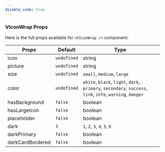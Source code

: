 ```yaml
---
disable_code: true
---
```


### VIconWrap Props

Here is the full props available for `<VIconWrap />` component:

| Props            | Default                                       | Type                                                                                                      |
| ---------------- | --------------------------------------------- | --------------------------------------------------------------------------------------------------------- |
| icon             | <span class="is-undefined">`undefined`</span> | string                                                                                                    |
| picture          | <span class="is-undefined">`undefined`</span> | string                                                                                                    |
| size             | <span class="is-undefined">`undefined`</span> | `small`, `medium`, `large`                                                                                |
| color            | <span class="is-undefined">`undefined`</span> | `white`, `black`, `light`, `dark`, `primary`, `secondary`, `success`, `link`, `info`, `warning`, `danger` |
| hasBackground    | <span class="is-boolean">`false`</span>       | boolean                                                                                                   |
| hasLargeIcon     | <span class="is-boolean">`false`</span>       | boolean                                                                                                   |
| placeholder      | <span class="is-boolean">`false`</span>       | boolean                                                                                                   |
| dark             | <span class="is-string">`3`</span>            | `1`, `2`, `3`, `4`, `5`, `6`                                                                              |
| darkPrimary      | <span class="is-boolean">`false`</span>       | boolean                                                                                                   |
| darkCardBordered | <span class="is-boolean">`false`</span>       | boolean                                                                                                   |
